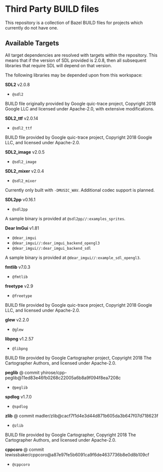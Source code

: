 # Third Party BUILD files

This repository is a collection of Bazel BUILD files for projects which
currently do not have one.

## Available Targets

All target dependencies are resolved with targets within the repository. This
means that if the version of SDL provided is 2.0.8, then all subsequent
libraries that require SDL will depend on that version.

The following libraries may be depended upon from this workspace:

**SDL2** v2.0.8 

- `@sdl2`

BUILD file originally provided by Google quic-trace project, Copyright 2018
Google LLC and licensed under Apache-2.0, with extensive modifications.

**SDL2_ttf** v2.0.14

- `@sdl2_ttf`

BUILD file provided by Google quic-trace project, Copyright 2018 Google LLC,
and licensed under Apache-2.0.

**SDL2_image** v2.0.5

- `@sdl2_image`

**SDL2_mixer** v2.0.4

- `@sdl2_mixer`

Currently only built with `-DMUSIC_WAV`. Additional codec support is planned.

**SDL2pp** v0.16.1

- `@sdl2pp`

A sample binary is provided at `@sdl2pp//:examples_sprites`.

**Dear ImGui** v1.81

- `@dear_imgui`
- `@dear_imgui//:dear_imgui_backend_opengl3`
- `@dear_imgui//:dear_imgui_backend_sdl`

A sample binary is provided at `@dear_imgui//:example_sdl_opengl3`.

**fmtlib** v7.0.3

- `@fmtlib`

**freetype** v2.9

- `@freetype`

BUILD file provided by Google quic-trace project, Copyright 2018 Google LLC,
and licensed under Apache-2.0.

**glew** v2.2.0

- `@glew`

**libpng** v1.2.57

- `@libpng`

BUILD file provided by Google Cartographer project, Copyright 2018 The
Cartographer Authors, and licensed under Apache-2.0.

**peglib** @ commit yhirose/cpp-peglib@11ed83e46fb0268c22005a6b8a9f094f8ea7208c

- `@peglib`

**spdlog** v1.7.0

- `@spdlog`

**zlib** @ commit madler/zlib@cacf7f1d4e3d44d871b605da3b647f07d718623f

- `@zlib`

BUILD file provided by Google Cartographer, Copyright 2018 The Cartographer
Authors, and licensed under Apache-2.0.

**cppcoro** @ commit lewissbaker/cppcoro@a87e97fe5b6091ca9f6de4637736b8e0d8b109cf

- `@cppcoro`
